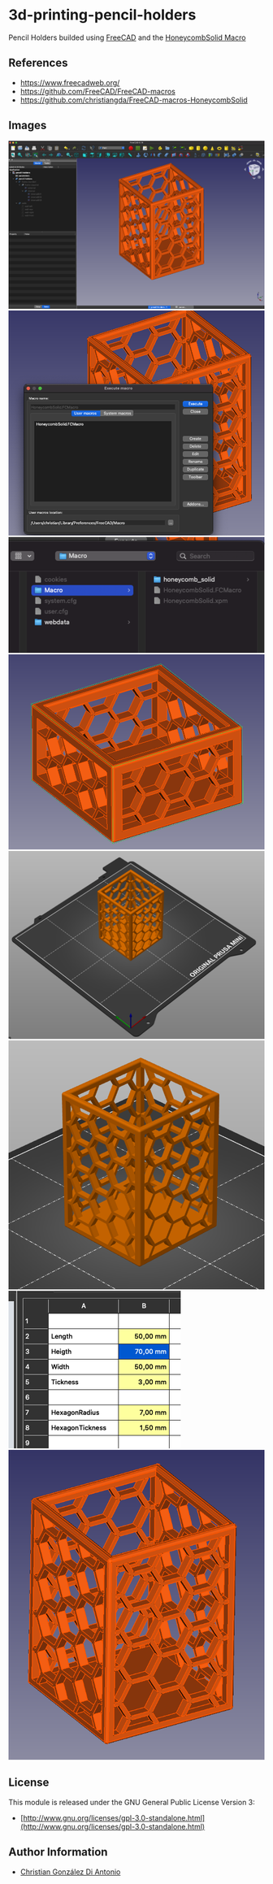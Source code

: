 # 3d-printing-pencil-holders

Pencil Holders builded using [FreeCAD](https://www.freecadweb.org/) and the [HoneycombSolid Macro](https://github.com/christiangda/FreeCAD-macros-HoneycombSolid)

## References

* https://www.freecadweb.org/
* https://github.com/FreeCAD/FreeCAD-macros
* https://github.com/christiangda/FreeCAD-macros-HoneycombSolid

## Images

![](images/freecad-1.png)
![](images/freecad-2.png)
![](images/freecad-3.png)
![](images/freecad-4.png)
![](images/prusaslicer-1.png)
![](images/prusaslicer-2.png)
![](images/prusaslicer-3.png)
![](images/prusaslicer-4.png)

## License

This module is released under the GNU General Public License Version 3:

* [http://www.gnu.org/licenses/gpl-3.0-standalone.html](http://www.gnu.org/licenses/gpl-3.0-standalone.html)

## Author Information

* [Christian González Di Antonio](https://github.com/christiangda)
